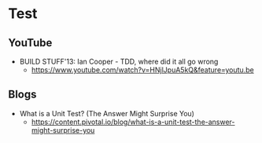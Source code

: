 # Test
## YouTube
* BUILD STUFF'13: Ian Cooper - TDD, where did it all go wrong
  * https://www.youtube.com/watch?v=HNjlJpuA5kQ&feature=youtu.be

## Blogs
* What is a Unit Test? (The Answer Might Surprise You)
  * https://content.pivotal.io/blog/what-is-a-unit-test-the-answer-might-surprise-you
